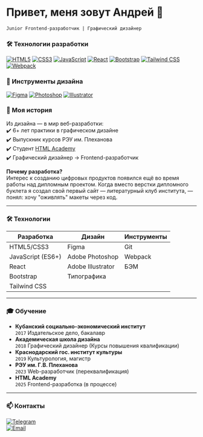 # Привет, меня зовут Андрей 👋  
`Junior Frontend-разработчик | Графический дизайнер`

### 🛠 Технологии разработки
[![HTML5](https://img.shields.io/badge/-HTML5-E34F26?logo=html5&logoColor=white)](https://developer.mozilla.org/ru/docs/Web/HTML)
[![CSS3](https://img.shields.io/badge/-CSS3-1572B6?logo=css3&logoColor=white)](https://developer.mozilla.org/ru/docs/Web/CSS)
[![JavaScript](https://img.shields.io/badge/-JavaScript-F7DF1E?logo=javascript&logoColor=black)](https://learn.javascript.ru/)
[![React](https://img.shields.io/badge/-React-61DAFB?logo=react&logoColor=black)](https://react.dev/)
[![Bootstrap](https://img.shields.io/badge/-Bootstrap-7952B3?logo=bootstrap&logoColor=white)](https://getbootstrap.com/)
[![Tailwind CSS](https://img.shields.io/badge/-Tailwind%20CSS-38B2AC?logo=tailwind-css&logoColor=white)](https://tailwindcss.com/)
[![Webpack](https://img.shields.io/badge/-Webpack-8DD6F9?logo=webpack&logoColor=black)](https://webpack.js.org/)

### 🎨 Инструменты дизайна
[![Figma](https://img.shields.io/badge/-Figma-F24E1E?logo=figma&logoColor=white)](https://figma.com)
[![Photoshop](https://img.shields.io/badge/-Photoshop-31A8FF?logo=adobephotoshop&logoColor=white)](https://adobe.com/products/photoshop)
[![Illustrator](https://img.shields.io/badge/-Illustrator-FF9A00?logo=adobeillustrator&logoColor=white)](https://adobe.com/products/illustrator)

### 🎯 Моя история
Из дизайна — в мир веб-разработки:  
✔️ 6+ лет практики в графическом дизайне  
✔️ Выпускник курсов РЭУ им. Плеханова  
✔️ Студент [HTML Academy](https://htmlacademy.ru/profile/id2342815)  
✔️ Графический дизайнер → Frontend-разработчик  

**Почему разработка?**  
Интерес к созданию цифровых продуктов появился ещё во время работы над дипломным проектом. Когда вместо верстки дипломного буклета я создал свой первый сайт — литературный клуб института, — понял: хочу "оживлять" макеты через код.

---

### 🛠 Технологии
| Разработка        | Дизайн            | Инструменты      |
|-------------------|-------------------|------------------|
| HTML5/CSS3        | Figma             | Git              |
| JavaScript (ES6+) | Adobe Photoshop   | Webpack          |
| React             | Adobe Illustrator | БЭМ              |
| Bootstrap         | Типографика       |                  |
| Tailwind CSS      |                   |                  |

---

### 🎓 Обучение
- **Кубанский социально-экономический институт**  
  `2017` Издательское дело, бакалавр  
- **Академическая школа дизайна**  
  `2018` Графический дизайнер (Курсы повышения квалификации)  
- **Краснодарский гос. институт культуры**  
  `2019` Культурология, магистр  
- **РЭУ им. Г.В. Плеханова**  
  `2023` Web-разработчик (переквалификация)  
- **HTML Academy**  
  `2025` Frontend-разработка (в процессе)

---

### 📫 Контакты
[![Telegram](https://img.shields.io/badge/-Telegram-0088CC?logo=telegram&logoColor=white)](https://t.me/RayVan_11)  
[![Email](https://img.shields.io/badge/-Email-FF6B6B?logo=gmail&logoColor=white)](mailto:raijeen11@gmail.com)  

